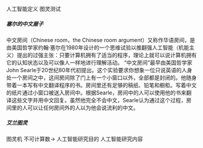人工智能定义
图灵测试
##### 塞尔的中文屋子
中文房间（Chinese room，the Chinese room argument）又称作华语房间，是由美国哲学家约翰·塞尔在1980年设计的一个思维试验以推翻强人工智能（机能主义）提出的过强主张：只要计算机拥有了适当的程序，理论上就可以说计算机拥有它的认知状态以及可以像人一样地进行理解活动。
“中文房间”最早由美国哲学家John Searle于20世纪80年代初提出。这个实验要求你想象一位只说英语的人身处一个房间之中，这间房间除了门上有一个小窗口以外，全部都是封闭的。他随身带着一本写有中文翻译程序的书。房间里还有足够的稿纸、铅笔和橱柜。写着中文的纸片通过小窗口被送入房间中。根据Searle，房间中的人可以使用他的书来翻译这些文字并用中文回复。虽然他完全不会中文，Searle认为通过这个过程，房间里的人可以让任何房间外的人以为他会说流利的中文。
##### 艾兰图灵
图灵机
不可计算数->
人工智能研究目的
人工智能研究内容
